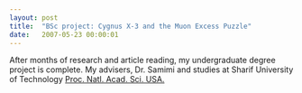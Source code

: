 ```yaml
---
layout: post
title:  "BSc project: Cygnus X-3 and the Muon Excess Puzzle"
date:   2007-05-23 00:00:01
---
```


After months of research and article reading, my undergraduate degree project is complete. My advisers, Dr. Samimi and studies at Sharif University of Technology [Proc. Natl. Acad. Sci. USA.](http://www.ncbi.nlm.nih.gov/pmc/articles/PMC2290747)
